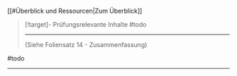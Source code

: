 [[#Überblick und Ressourcen|Zum Überblick]]

>[!target]- Prüfungsrelevante Inhalte
>#todo
>
>---
>
>(Siehe Foliensatz 14 - Zusammenfassung)

#todo 

---
## 